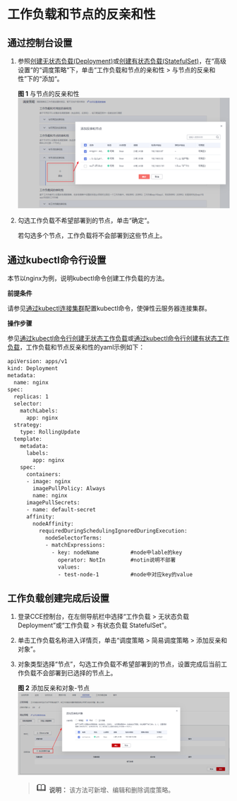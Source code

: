 # 工作负载和节点的反亲和性<a name="cce_01_0226"></a>

## 通过控制台设置<a name="section122391413184616"></a>

1.  参照[创建无状态负载\(Deployment\)](创建无状态负载(Deployment)-40.md)或[创建有状态负载\(StatefulSet\)](创建有状态负载(StatefulSet)-41.md)，在“高级设置“的“调度策略“下，单击“工作负载和节点的亲和性 \> 与节点的反亲和性”下的“添加“。

    **图 1**  与节点的反亲和性<a name="fig12343196125211"></a>  
    ![](figures/与节点的反亲和性.png "与节点的反亲和性")

2.  勾选工作负载不希望部署到的节点，单击“确定“。

    若勾选多个节点，工作负载将不会部署到这些节点上。


## 通过kubectl命令行设置<a name="section1361482522712"></a>

本节以nginx为例，说明kubectl命令创建工作负载的方法。

**前提条件**

请参见[通过kubectl连接集群](通过kubectl连接集群-7.md)配置kubectl命令，使弹性云服务器连接集群。

**操作步骤**

参见[通过kubectl命令行创建无状态工作负载](创建无状态负载(Deployment)-40.md#section155246177178)或[通过kubectl命令行创建有状态工作负载](创建有状态负载(StatefulSet)-41.md#section113441881214)，工作负载和节点反亲和性的yaml示例如下：

```
apiVersion: apps/v1
kind: Deployment
metadata:
  name: nginx
spec:
  replicas: 1
  selector:
    matchLabels:
      app: nginx
  strategy:
    type: RollingUpdate
  template:
    metadata:
      labels:
        app: nginx
    spec:
      containers:
      - image: nginx 
        imagePullPolicy: Always
        name: nginx
      imagePullSecrets:
      - name: default-secret
      affinity:
        nodeAffinity:
          requiredDuringSchedulingIgnoredDuringExecution:
            nodeSelectorTerms:
            - matchExpressions:
              - key: nodeName          #node中lable的key
                operator: NotIn        #notin说明不部署
                values:
                - test-node-1          #node中对应key的value
```

## 工作负载创建完成后设置<a name="section02391513134618"></a>

1.  登录CCE控制台，在左侧导航栏中选择“工作负载 \> 无状态负载 Deployment”或“工作负载 \> 有状态负载 StatefulSet”。
2.  单击工作负载名称进入详情页，单击“调度策略 \> 简易调度策略 \> 添加反亲和对象”。
3.  对象类型选择“节点”，勾选工作负载不希望部署到的节点，设置完成后当前工作负载不会部署到已选择的节点上。

    **图 2**  添加反亲和对象-节点<a name="fig10448115415533"></a>  
    ![](figures/添加反亲和对象-节点.png "添加反亲和对象-节点")

    >![](public_sys-resources/icon-note.gif) **说明：** 
    >该方法可新增、编辑和删除调度策略。


